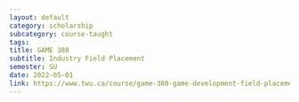 ```yaml
---
layout: default
category: scholarship
subcategory: course-taught
tags:
title: GAME 380
subtitle: Industry Field Placement
semester: SU
date: 2022-05-01
link: https://www.twu.ca/course/game-380-game-development-field-placement-2021-2022
---
```

